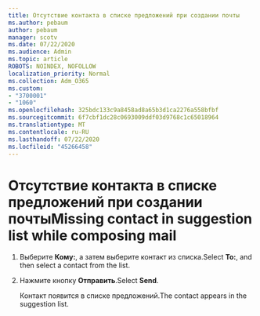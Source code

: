 ```yaml
---
title: Отсутствие контакта в списке предложений при создании почты
ms.author: pebaum
author: pebaum
manager: scotv
ms.date: 07/22/2020
ms.audience: Admin
ms.topic: article
ROBOTS: NOINDEX, NOFOLLOW
localization_priority: Normal
ms.collection: Adm_O365
ms.custom:
- "3700001"
- "1060"
ms.openlocfilehash: 325bdc133c9a8458ad8a65b3d1ca2276a558bfbf
ms.sourcegitcommit: 6f7cbf1dc28c0693009ddf03d9768c1c65018964
ms.translationtype: MT
ms.contentlocale: ru-RU
ms.lasthandoff: 07/22/2020
ms.locfileid: "45266458"
---
```

# <a name="missing-contact-in-suggestion-list-while-composing-mail"></a><span data-ttu-id="2a50b-102">Отсутствие контакта в списке предложений при создании почты</span><span class="sxs-lookup"><span data-stu-id="2a50b-102">Missing contact in suggestion list while composing mail</span></span>

1. <span data-ttu-id="2a50b-103">Выберите **Кому:**, а затем выберите контакт из списка.</span><span class="sxs-lookup"><span data-stu-id="2a50b-103">Select **To:**, and then select a contact from the list.</span></span>
2. <span data-ttu-id="2a50b-104">Нажмите кнопку **Отправить**.</span><span class="sxs-lookup"><span data-stu-id="2a50b-104">Select **Send**.</span></span>

    <span data-ttu-id="2a50b-105">Контакт появится в списке предложений.</span><span class="sxs-lookup"><span data-stu-id="2a50b-105">The contact appears in the suggestion list.</span></span>